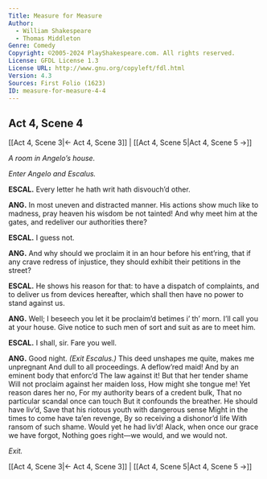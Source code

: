 ```yaml
---
Title: Measure for Measure
Author: 
  - William Shakespeare
  - Thomas Middleton
Genre: Comedy
Copyright: ©2005-2024 PlayShakespeare.com. All rights reserved.
License: GFDL License 1.3
License URL: http://www.gnu.org/copyleft/fdl.html
Version: 4.3
Sources: First Folio (1623)
ID: measure-for-measure-4-4
---
```


## Act 4, Scene 4
[[Act 4, Scene 3|← Act 4, Scene 3]] | [[Act 4, Scene 5|Act 4, Scene 5 →]]

*A room in Angelo’s house.*

*Enter Angelo and Escalus.*

**ESCAL.**
Every letter he hath writ hath disvouch’d other.

**ANG.**
In most uneven and distracted manner. His actions show much like to madness, pray heaven his wisdom be not tainted! And why meet him at the gates, and redeliver our authorities there?

**ESCAL.**
I guess not.

**ANG.**
And why should we proclaim it in an hour before his ent’ring, that if any crave redress of injustice, they should exhibit their petitions in the street?

**ESCAL.**
He shows his reason for that: to have a dispatch of complaints, and to deliver us from devices hereafter, which shall then have no power to stand against us.

**ANG.**
Well; I beseech you let it be proclaim’d betimes i’ th’ morn. I’ll call you at your house. Give notice to such men of sort and suit as are to meet him.

**ESCAL.**
I shall, sir. Fare you well.

**ANG.**
Good night.
*(Exit Escalus.)*
This deed unshapes me quite, makes me unpregnant
And dull to all proceedings. A deflow’red maid!
And by an eminent body that enforc’d
The law against it! But that her tender shame
Will not proclaim against her maiden loss,
How might she tongue me! Yet reason dares her no,
For my authority bears of a credent bulk,
That no particular scandal once can touch
But it confounds the breather. He should have liv’d,
Save that his riotous youth with dangerous sense
Might in the times to come have ta’en revenge,
By so receiving a dishonor’d life
With ransom of such shame. Would yet he had liv’d!
Alack, when once our grace we have forgot,
Nothing goes right—we would, and we would not.

*Exit.*

[[Act 4, Scene 3|← Act 4, Scene 3]] | [[Act 4, Scene 5|Act 4, Scene 5 →]]